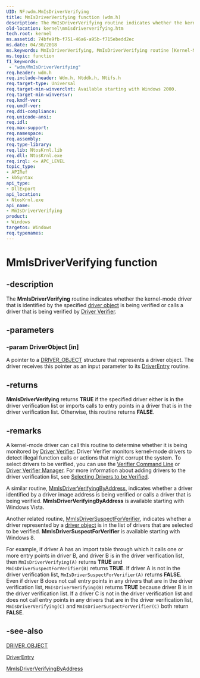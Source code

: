 ```yaml
---
UID: NF:wdm.MmIsDriverVerifying
title: MmIsDriverVerifying function (wdm.h)
description: The MmIsDriverVerifying routine indicates whether the kernel-mode driver that is identified by the specified driver object is being verified or calls a driver that is being verified by Driver Verifier.
old-location: kernel\mmisdriververifying.htm
tech.root: kernel
ms.assetid: 74bfe9fb-f751-46a6-a95b-f715ebedd2ec
ms.date: 04/30/2018
ms.keywords: MmIsDriverVerifying, MmIsDriverVerifying routine [Kernel-Mode Driver Architecture], k106_50d610e1-b3ae-41c5-a696-13ab0cf314b6.xml, kernel.mmisdriververifying, wdm/MmIsDriverVerifying
ms.topic: function
f1_keywords:
 - "wdm/MmIsDriverVerifying"
req.header: wdm.h
req.include-header: Wdm.h, Ntddk.h, Ntifs.h
req.target-type: Universal
req.target-min-winverclnt: Available starting with Windows 2000.
req.target-min-winversvr: 
req.kmdf-ver: 
req.umdf-ver: 
req.ddi-compliance: 
req.unicode-ansi: 
req.idl: 
req.max-support: 
req.namespace: 
req.assembly: 
req.type-library: 
req.lib: NtosKrnl.lib
req.dll: NtosKrnl.exe
req.irql: <= APC_LEVEL
topic_type:
- APIRef
- kbSyntax
api_type:
- DllExport
api_location:
- NtosKrnl.exe
api_name:
- MmIsDriverVerifying
product:
- Windows
targetos: Windows
req.typenames: 
---
```


# MmIsDriverVerifying function


## -description


The <b>MmIsDriverVerifying</b> routine indicates whether the kernel-mode driver that is identified by the specified <a href="https://docs.microsoft.com/windows-hardware/drivers/kernel/introduction-to-driver-objects">driver object</a> is being verified or calls a driver that is being verified by <a href="https://docs.microsoft.com/windows-hardware/drivers/what-s-new-in-driver-development">Driver Verifier</a>.


## -parameters




### -param DriverObject [in]

A pointer to a <a href="https://docs.microsoft.com/windows-hardware/drivers/ddi/content/wdm/ns-wdm-_driver_object">DRIVER_OBJECT</a> structure that represents a driver object. The driver receives this pointer as an input parameter to its <a href="https://docs.microsoft.com/windows-hardware/drivers/storage/driverentry-of-ide-controller-minidriver">DriverEntry</a> routine. 


## -returns



<b>MmIsDriverVerifying</b> returns <b>TRUE</b> if the specified driver either is in the driver verification list or imports calls to entry points in a driver that is in the driver verification list. Otherwise, this routine returns <b>FALSE</b>.




## -remarks



A kernel-mode driver can call this routine to determine whether it is being monitored by <a href="https://docs.microsoft.com/windows-hardware/drivers/what-s-new-in-driver-development">Driver Verifier</a>. Driver Verifier monitors kernel-mode drivers to detect illegal function calls or actions that might corrupt the system. To select drivers to be verified, you can use the <a href="https://docs.microsoft.com/windows-hardware/drivers/devtest/verifier-command-line">Verifier Command Line</a> or <a href="https://docs.microsoft.com/windows-hardware/drivers/devtest/driver-verifier-manager--windows-xp-and-later-">Driver Verifier Manager</a>. For more information about adding drivers to the driver verification list, see <a href="https://docs.microsoft.com/windows-hardware/drivers/devtest/selecting-drivers-to-be-verified">Selecting Drivers to be Verified</a>.

A similar routine, <a href="https://docs.microsoft.com/windows-hardware/drivers/ddi/content/wdm/nf-wdm-mmisdriververifyingbyaddress">MmIsDriverVerifyingByAddress</a>, indicates whether a driver identified by a driver image address is being verified or calls a driver that is being verified. <b>MmIsDriverVerifyingByAddress</b> is available starting with Windows Vista.

Another related routine, <a href="https://docs.microsoft.com/windows-hardware/drivers/ddi/content/wdm/nf-wdm-mmisdriversuspectforverifier">MmIsDriverSuspectForVerifier</a>, indicates whether a driver represented by a <a href="https://docs.microsoft.com/windows-hardware/drivers/kernel/introduction-to-driver-objects">driver object</a> is in the list of drivers that are selected to be verified. <b>MmIsDriverSuspectForVerifier</b> is available starting with Windows 8.

For example, if driver A has an import table through which it calls one or more entry points in driver B, and driver B is in the driver verification list, then <code>MmIsDriverVerifying(A)</code> returns <b>TRUE</b> and <code>MmIsDriverSuspectForVerifier(B)</code> returns <b>TRUE</b>. If driver A is not in the driver verification list, <code>MmIsDriverSuspectForVerifier(A)</code> returns <b>FALSE</b>. Even if driver B does not call entry points in any drivers that are in the driver verification list, <code>MmIsDriverVerifying(B)</code> returns <b>TRUE</b> because driver B is in the driver verification list. If a driver C is not in the driver verification list and does not call entry points in any drivers that are in the driver verification list, <code>MmIsDriverVerifying(C)</code> and <code>MmIsDriverSuspectForVerifier(C)</code> both return <b>FALSE</b>.




## -see-also




<a href="https://docs.microsoft.com/windows-hardware/drivers/ddi/content/wdm/ns-wdm-_driver_object">DRIVER_OBJECT</a>



<a href="https://docs.microsoft.com/windows-hardware/drivers/storage/driverentry-of-ide-controller-minidriver">DriverEntry</a>



<a href="https://docs.microsoft.com/windows-hardware/drivers/ddi/content/wdm/nf-wdm-mmisdriververifyingbyaddress">MmIsDriverVerifyingByAddress</a>
 

 

